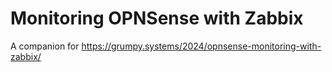 # Monitoring OPNSense with Zabbix

A companion for https://grumpy.systems/2024/opnsense-monitoring-with-zabbix/